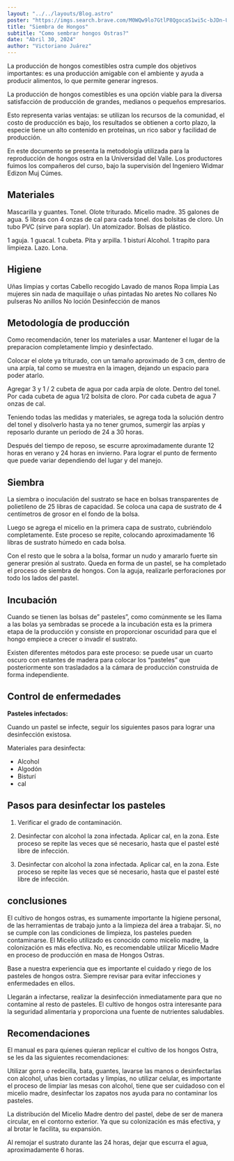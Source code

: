 ```yaml
---
layout: "../../layouts/Blog.astro"
poster: "https://imgs.search.brave.com/M0WQw9lo7GtlP8QgocaS1wi5c-bJDn-UjR4DNT0QrPg/rs:fit:860:0:0/g:ce/aHR0cHM6Ly93d3cu/bWljZWxpby5jb20u/Z3QvY2RuL3Nob3Av/YXJ0aWNsZXMvSU1H/XzAwODkuSlBHP3Y9/MTU5NzYzNzc1NiZ3/aWR0aD0xMTAw"
title: "Siembra de Hongos"
subtitle: "Como sembrar hongos Ostras?"
date: "Abril 30, 2024"
author: "Victoriano Juárez"
---
```


La producción de hongos comestibles ostra cumple dos objetivos importantes: es una producción amigable con el ambiente y ayuda a producir alimentos, lo que permite generar ingresos.

La producción de hongos comestibles es una opción viable para la diversa satisfacción de producción de grandes, medianos o pequeños empresarios. 

Esto representa varias ventajas: se utilizan los recursos de la comunidad, el costo de producción es bajo, los resultados se obtienen a corto plazo, la especie tiene un alto contenido en proteínas, un rico sabor y facilidad de producción.

En este documento se presenta la metodología utilizada para la reproducción de hongos ostra en la Universidad del Valle. Los productores fuimos los compañeros del curso, bajo la supervisión del Ingeniero Widmar Edizon Muj Cúmes.

## Materiales

Mascarilla y guantes.
Tonel.
Olote triturado. 
Micelio madre.
35 galones de agua.
5 libras con 4 onzas de cal para cada tonel.
dos bolsitas de cloro.
Un tubo PVC (sirve para soplar).
Un atomizador.
Bolsas de plástico.

1 aguja. 
1 guacal.
1 cubeta.
Pita y arpilla.
1 bisturí
Alcohol.
1 trapito para limpieza.
Lazo.
Lona.


## Higiene

Uñas limpias y cortas
Cabello recogido
Lavado de manos 
Ropa limpia
Las mujeres sin nada de maquillaje o uñas pintadas
No aretes 
No collares
No pulseras
No anillos
No loción 
Desinfección de manos

## Metodología de producción

Como recomendación, tener los materiales a usar. Mantener el lugar de la preparacion completamente limpio y desinfectado.

Colocar el olote ya triturado, con un tamaño aproximado de 3 cm, dentro de una arpía, tal como se muestra en la imagen, dejando un espacio para poder atarlo. 

Agregar 3 y 1 / 2 cubeta de agua por cada arpía de olote. Dentro del tonel. Por cada cubeta de agua 1/2 bolsita de cloro. Por cada cubeta de agua 7 onzas de cal.

Teniendo todas las medidas y materiales, se agrega toda la solución dentro del tonel y disolverlo hasta ya no tener grumos, sumergir las arpías y reposarlo durante un período de 24 a 30 horas.

Después del tiempo de reposo, se escurre aproximadamente durante 12 horas en verano y 24 horas en invierno. Para lograr el punto de fermento que puede variar dependiendo del lugar y del manejo.

## Siembra

La siembra o inoculación del sustrato se hace en bolsas transparentes de polietileno de 25 libras de capacidad. Se coloca una capa de sustrato de 4 centímetros de grosor en el fondo de la bolsa.


Luego se agrega el micelio en la primera capa de sustrato, cubriéndolo completamente. Este proceso se repite, colocando aproximadamente 16 libras de sustrato húmedo en cada bolsa.

Con el resto que le sobra a la bolsa, formar un nudo y amararlo fuerte sin generar presión al sustrato.
Queda en forma de un pastel, se ha completado el proceso de siembra de hongos. 
Con la aguja, realizarle perforaciones por todo los lados del pastel.

## Incubación

Cuando se tienen las bolsas de” pasteles”, como comúnmente se les llama a las bolas ya sembradas se procede a la incubación esta es la primera etapa de la producción y consiste en proporcionar oscuridad para que el hongo empiece a crecer o invadir el sustrato.

Existen diferentes métodos para este proceso: se puede usar un cuarto oscuro con estantes de madera para colocar los “pasteles” que posteriormente son trasladados a la cámara de producción construida de forma independiente.

## Control de enfermedades

**Pasteles infectados:**

Cuando un pastel se infecte, seguir los siguientes pasos para lograr una desinfección existosa.

Materiales para desinfecta:

- Alcohol
- Algodón
- Bisturí
- cal

## Pasos para desinfectar los pasteles

1. Verificar el grado de contaminación.

2. Desinfectar con alcohol la zona infectada. Aplicar cal, en la zona. Este proceso se repite las veces que sé necesario, hasta que el pastel esté libre de infección.

3. Desinfectar con alcohol la zona infectada. Aplicar cal, en la zona. Este proceso se repite las veces que sé necesario, hasta que el pastel esté libre de infección.

## conclusiones

El cultivo de hongos ostras, es sumamente importante la higiene personal, de las herramientas de trabajo junto a la limpieza del área a trabajar. Si, no se cumple con las condiciones de limpieza, los pasteles pueden contaminarse.
El Micelio utilizado es conocido como micelio madre, la colonización es más efectiva. No, es recomendable utilizar Micelio Madre en proceso de producción en  masa de Hongos Ostras.

Base a nuestra experiencia que es importante el cuidado y riego de los pasteles de hongos ostra.  Siempre revisar para evitar infecciones y enfermedades en ellos.

Llegarán a infectarse, realizar la desinfección inmediatamente para que no contamine al resto de pasteles.
El cultivo de hongos ostra interesante para la seguridad alimentaria y proporciona una fuente de nutrientes saludables.

## Recomendaciones

El manual es para quienes quieran replicar el cultivo de los hongos Ostra, se les da las siguientes recomendaciones:

Utilizar gorra o redecilla, bata, guantes, lavarse las manos o desinfectarlas con alcohol, uñas bien cortadas y limpias, no utilizar celular, es importante el proceso de limpiar las mesas con alcohol, tiene que ser cuidadoso con el micelio madre, desinfectar los zapatos nos ayuda para no contaminar los pasteles.

La distribución del Micelio Madre dentro del pastel, debe de ser de manera circular, en el contorno exterior. Ya que su colonización es más efectiva, y al brotar le facilita, su expansión.

Al remojar el sustrato durante las 24 horas, dejar que escurra el agua, aproximadamente 6 horas. 
